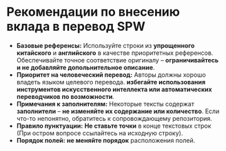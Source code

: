 # Рекомендации по внесению вклада в перевод SPW

- **Базовые референсы:** Используйте строки из **упрощенного китайского** и **английского** в качестве приоритетных референсов. Обеспечивайте точное соответствие оригиналу  – **ограничивайтесь и не добавляйте допольнительное описание**.
- **Приоритет на человеческий перевод:** Авторы должны хорошо владеть языком целевого перевода. **избегайте использования инструментов искусственного интеллекта или автоматических переводчиков по возможности**.
- **Примечания к заполнителям:** Некоторые тексты содержат **заполнители** – **не изменяйте их содержание или количество**. Если что-то непонятно, обратитесь к сопровождающему репозитория.
- **Правило пунктуации:** **Не ставьте точки** в конце текстовых строк (При остром вопросе ссылайтесь на исходную строку).
- **Порядок полей:** **не меняйте порядок** расположения полей.
